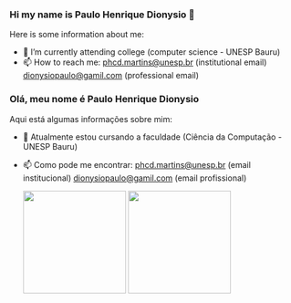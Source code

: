 ### Hi my name is Paulo Henrique Dionysio 👋

Here is some information about me:

- 🌱 I’m currently attending college (computer science - UNESP Bauru)
- 📫 How to reach me: 
    phcd.martins@unesp.br (institutional email)
    dionysiopaulo@gamil.com (professional email)

### Olá, meu nome é Paulo Henrique Dionysio

Aqui está algumas informações sobre mim:

- 🌱 Atualmente estou cursando a faculdade (Ciência da Computação - UNESP Bauru)
- 📫 Como pode me encontrar:
    phcd.martins@unesp.br (email institucional)
    dionysiopaulo@gamil.com (email profissional)

  <div>
    <img height = "180em" src = "https://github-readme-stats.vercel.app/api?username=PauloHDionysio&show_icons=true&theme=swift">
    <img height = "180em" src = "https://github-readme-stats.vercel.app/api/top-langs/?username=PauloHDionysio&langs_count=8&theme=swift">
  </div>
